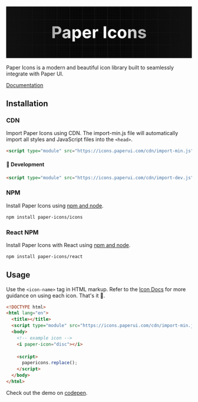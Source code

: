 <p align="center">
<img alt="Logo Banner" src="https://github.com/Opensource-Paper/PaperIcons/blob/ce8c90655dcdc2e201e44f501841fff9db7e7512/banner/banner.png?sanitize=true"/>
<br/>

<!--<div align="center"><a href='https://ko-fi.com/brick_wall' target='_blank'><img height='30' style='border:0px;height:41px;' src='https://az743702.vo.msecnd.net/cdn/kofi3.png?v=0' border='0' margin-top="10px" alt='Buy Me a Coffee at ko-fi.com'/></a></div>-->
<div align="left">Paper Icons is a modern and beautiful icon library built to seamlessly integrate with Paper UI.</div>
<div align="left">

[Documentation](https://icons.paperui.com/)

</div>

## Installation

### CDN

Import Paper Icons using CDN. The import-min.js file will automatically import all styles and JavaScript files into the ```<head>```.

```html
<script type="module" src="https://icons.paperui.com/cdn/import-min.js"></script>
```
#### 🚧 Development
```html
<script type="module" src="https://icons.paperui.com/cdn/import-dev.js"></script>
```

### NPM

Install Paper Icons using [npm and node](https://nodejs.org/en).

```bash
npm install paper-icons/icons
```

### React NPM

Install Paper Icons with React using [npm and node](https://nodejs.org/en).

```bash
npm install paper-icons/react
```

## Usage

Use the ```<icon-name>``` tag in HTML markup. Refer to the [Icon Docs](https://icons.paperui.com) for more guidance on using each icon. That's it 🎉.

```html
<!DOCTYPE html>
<html lang="en">
  <title></title>
  <script type="module" src="https://icons.paperui.com/cdn/import-min.js"></script>
  <body>
    <!-- example icon -->
    <i paper-icon="disc"></i>

    <script>
      papericons.replace();
    </script>
  </body>
</html>
```

Check out the demo on [codepen](https://codepen.io/GreenestGoat/pen/YzbpOBv).

